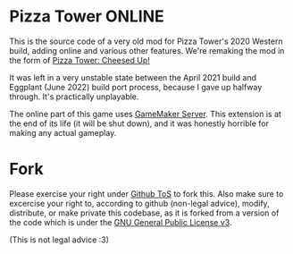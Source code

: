 # Pizza Tower ONLINE
This is the source code of a very old mod for Pizza Tower's 2020 Western build, adding online and various other features.
We're remaking the mod in the form of [Pizza Tower: Cheesed Up!](https://discord.gg/thenoise)

It was left in a very unstable state between the April 2021 build and Eggplant (June 2022) build port process, because I gave up halfway through.
It's practically unplayable.

The online part of this game uses [GameMaker Server](https://gamemakerserver.com/).
This extension is at the end of its life (it will be shut down), and it was honestly horrible for making any actual gameplay.

# Fork

Please exercise your right under [Github ToS](https://docs.github.com/en/site-policy/github-terms/github-terms-of-service#5-license-grant-to-other-users) to fork this.
Also make sure to excercise your right to, according to github (non-legal advice), modify, distribute, or make private this codebase, as it is forked from a version of the code which is under the [GNU General Public License v3](https://www.gnu.org/licenses/gpl-3.0.txt).

(This is not legal advice :3)

